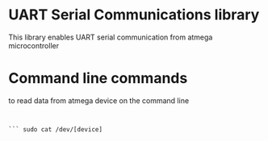 
# UART Serial Communications library
This library enables UART serial communication from atmega microcontroller

# Command line commands
to read data from atmega device on the command line


``` sudo stty -F /dev/[device] cs8 9600 ignbrk -brkint -icrnl -imaxbel -opost -onlcr -isig -icanon -iexten -echo -echoe -echok -echoctl -echoke noflsh -ixon -crtscts


``` sudo cat /dev/[device]


